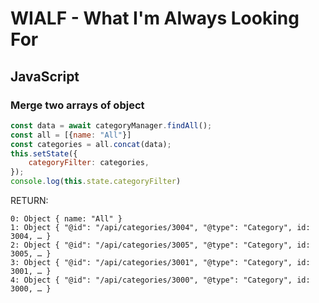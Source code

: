 # WIALF - What I'm Always Looking For

## JavaScript

### Merge two arrays of object

```javascript
const data = await categoryManager.findAll();
const all = [{name: "All"}]
const categories = all.concat(data);
this.setState({
    categoryFilter: categories,
});
console.log(this.state.categoryFilter)
```

RETURN:
```
0: Object { name: "All" }
1: Object { "@id": "/api/categories/3004", "@type": "Category", id: 3004, … }
2: Object { "@id": "/api/categories/3005", "@type": "Category", id: 3005, … }
3: Object { "@id": "/api/categories/3001", "@type": "Category", id: 3001, … }
4: Object { "@id": "/api/categories/3000", "@type": "Category", id: 3000, … }
```
